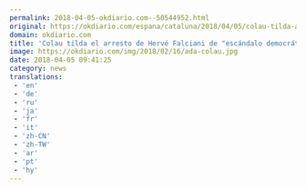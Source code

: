 ```yaml
---
permalink: 2018-04-05-okdiario.com--50544952.html
original: https://okdiario.com/espana/cataluna/2018/04/05/colau-tilda-arresto-falciani-escandalo-democratico-2070199
domain: okdiario.com
title: 'Colau tilda el arresto de Hervé Falciani de "escándalo democrático" | Última hora Cataluña'
image: https://okdiario.com/img/2018/02/16/ada-colau.jpg
date: 2018-04-05 09:41:25
category: news
translations: 
 - 'en'
 - 'de'
 - 'ru'
 - 'ja'
 - 'fr'
 - 'it'
 - 'zh-CN'
 - 'zh-TW'
 - 'ar'
 - 'pt'
 - 'hy'
---
```


